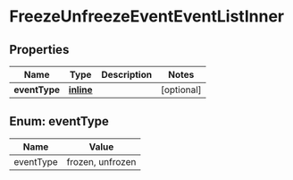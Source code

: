 
# FreezeUnfreezeEventEventListInner

## Properties
Name | Type | Description | Notes
------------ | ------------- | ------------- | -------------
**eventType** | [**inline**](#EventType) |  |  [optional]


<a name="EventType"></a>
## Enum: eventType
Name | Value
---- | -----
eventType | frozen, unfrozen



